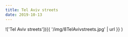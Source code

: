 ```yaml
---
title: Tel Aviv streets
date: 2019-10-13
---
```


!['Tel Aviv streets']({{ '/img/8TelAvivstreets.jpg' | url }} )
<br>
